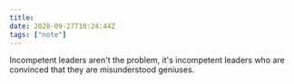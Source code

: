```yaml
---
title:
date: 2020-09-27T10:24:44Z
tags: ["note"]
---
```


Incompetent leaders aren't the problem, it's incompetent leaders who are convinced that they are misunderstood geniuses.
